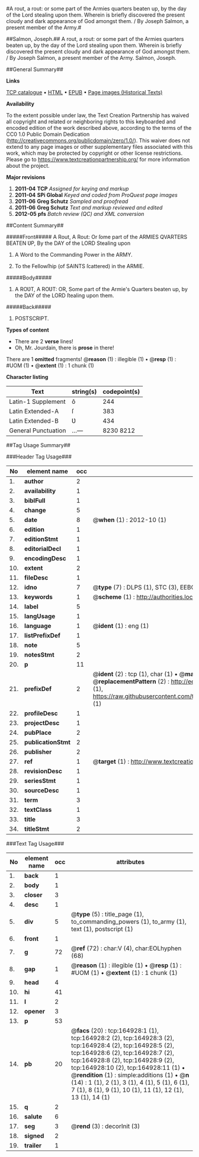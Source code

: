 #A rout, a rout: or some part of the Armies quarters beaten up, by the day of the Lord stealing upon them. Wherein is briefly discovered the present cloudy and dark appearance of God amongst them. / By Joseph Salmon, a present member of the Army.#

##Salmon, Joseph.##
A rout, a rout: or some part of the Armies quarters beaten up, by the day of the Lord stealing upon them. Wherein is briefly discovered the present cloudy and dark appearance of God amongst them. / By Joseph Salmon, a present member of the Army.
Salmon, Joseph.

##General Summary##

**Links**

[TCP catalogue](http://www.ota.ox.ac.uk/tcp/)  • 
[HTML](http://tei.it.ox.ac.uk/tcp/Texts-HTML/free/A93/A93389.html)  • 
[EPUB](http://tei.it.ox.ac.uk/tcp/Texts-EPUB/free/A93/A93389.epub) • 
[Page images (Historical Texts)](https://historicaltexts.jisc.ac.uk/eebo-99863396e)

**Availability**

To the extent possible under law, the Text Creation Partnership has waived all copyright and related or neighboring rights to this keyboarded and encoded edition of the work described above, according to the terms of the CC0 1.0 Public Domain Dedication (http://creativecommons.org/publicdomain/zero/1.0/). This waiver does not extend to any page images or other supplementary files associated with this work, which may be protected by copyright or other license restrictions. Please go to https://www.textcreationpartnership.org/ for more information about the project.

**Major revisions**

1. __2011-04__ __TCP__ *Assigned for keying and markup*
1. __2011-04__ __SPi Global__ *Keyed and coded from ProQuest page images*
1. __2011-06__ __Greg Schutz__ *Sampled and proofread*
1. __2011-06__ __Greg Schutz__ *Text and markup reviewed and edited*
1. __2012-05__ __pfs__ *Batch review (QC) and XML conversion*

##Content Summary##

#####Front#####
A Rout, A Rout: Or ſome part of the ARMIES QVARTERS BEATEN ƲP, By the DAY of the LORD Stealing upon 
1. A Word to the Commanding Power in the ARMY.

1. To the Fellowſhip (of SAINTS ſcattered) in the ARMIE.

#####Body#####

1. A ROƲT, A ROƲT: OR, Some part of the Armie's Quarters beaten up, by the DAY of the LORD ſtealing upon them.

#####Back#####

1. POSTSCRIPT.

**Types of content**

  * There are 2 **verse** lines!
  * Oh, Mr. Jourdain, there is **prose** in there!

There are 1 **omitted** fragments! 
 @__reason__ (1) : illegible (1)  •  @__resp__ (1) : #UOM (1)  •  @__extent__ (1) : 1 chunk (1)

**Character listing**


|Text|string(s)|codepoint(s)|
|---|---|---|
|Latin-1 Supplement|ô|244|
|Latin Extended-A|ſ|383|
|Latin Extended-B|Ʋ|434|
|General Punctuation|…—|8230 8212|

##Tag Usage Summary##

###Header Tag Usage###

|No|element name|occ|attributes|
|---|---|---|---|
|1.|__author__|2||
|2.|__availability__|1||
|3.|__biblFull__|1||
|4.|__change__|5||
|5.|__date__|8| @__when__ (1) : 2012-10 (1)|
|6.|__edition__|1||
|7.|__editionStmt__|1||
|8.|__editorialDecl__|1||
|9.|__encodingDesc__|1||
|10.|__extent__|2||
|11.|__fileDesc__|1||
|12.|__idno__|7| @__type__ (7) : DLPS (1), STC (3), EEBO-CITATION (1), PROQUEST (1), VID (1)|
|13.|__keywords__|1| @__scheme__ (1) : http://authorities.loc.gov/ (1)|
|14.|__label__|5||
|15.|__langUsage__|1||
|16.|__language__|1| @__ident__ (1) : eng (1)|
|17.|__listPrefixDef__|1||
|18.|__note__|5||
|19.|__notesStmt__|2||
|20.|__p__|11||
|21.|__prefixDef__|2| @__ident__ (2) : tcp (1), char (1)  •  @__matchPattern__ (2) : ([0-9\-]+):([0-9IVX]+) (1), (.+) (1)  •  @__replacementPattern__ (2) : http://eebo.chadwyck.com/downloadtiff?vid=$1&page=$2 (1), https://raw.githubusercontent.com/textcreationpartnership/Texts/master/tcpchars.xml#$1 (1)|
|22.|__profileDesc__|1||
|23.|__projectDesc__|1||
|24.|__pubPlace__|2||
|25.|__publicationStmt__|2||
|26.|__publisher__|2||
|27.|__ref__|1| @__target__ (1) : http://www.textcreationpartnership.org/docs/. (1)|
|28.|__revisionDesc__|1||
|29.|__seriesStmt__|1||
|30.|__sourceDesc__|1||
|31.|__term__|3||
|32.|__textClass__|1||
|33.|__title__|3||
|34.|__titleStmt__|2||


###Text Tag Usage###

|No|element name|occ|attributes|
|---|---|---|---|
|1.|__back__|1||
|2.|__body__|1||
|3.|__closer__|3||
|4.|__desc__|1||
|5.|__div__|5| @__type__ (5) : title_page (1), to_commanding_powers (1), to_army (1), text (1), postscript (1)|
|6.|__front__|1||
|7.|__g__|72| @__ref__ (72) : char:V (4), char:EOLhyphen (68)|
|8.|__gap__|1| @__reason__ (1) : illegible (1)  •  @__resp__ (1) : #UOM (1)  •  @__extent__ (1) : 1 chunk (1)|
|9.|__head__|4||
|10.|__hi__|41||
|11.|__l__|2||
|12.|__opener__|3||
|13.|__p__|53||
|14.|__pb__|20| @__facs__ (20) : tcp:164928:1 (1), tcp:164928:2 (2), tcp:164928:3 (2), tcp:164928:4 (2), tcp:164928:5 (2), tcp:164928:6 (2), tcp:164928:7 (2), tcp:164928:8 (2), tcp:164928:9 (2), tcp:164928:10 (2), tcp:164928:11 (1)  •  @__rendition__ (1) : simple:additions (1)  •  @__n__ (14) : 1 (1), 2 (1), 3 (1), 4 (1), 5 (1), 6 (1), 7 (1), 8 (1), 9 (1), 10 (1), 11 (1), 12 (1), 13 (1), 14 (1)|
|15.|__q__|2||
|16.|__salute__|6||
|17.|__seg__|3| @__rend__ (3) : decorInit (3)|
|18.|__signed__|2||
|19.|__trailer__|1||
